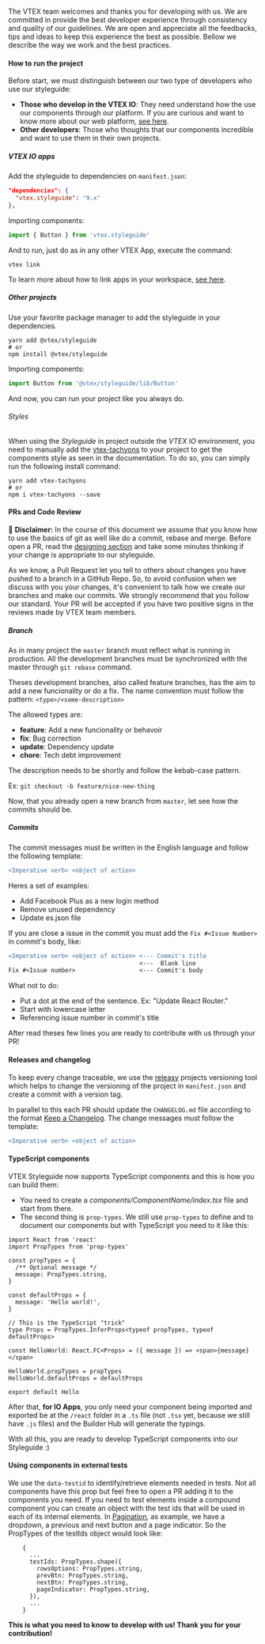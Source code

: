 The VTEX team welcomes and thanks you for developing with us. We are committed in provide the best developer experience through consistency and quality of our guidelines. We are open and appreciate all the feedbacks, tips and ideas to keep this experience the best as possible. Bellow we describe the way we work and the best practices.

#### How to run the project

Before start, we must distinguish between our two type of developers who use our styleguide:

- **Those who develop in the VTEX IO**: They need understand how the use our components through our platform. If you are curious and want to know more about our web platform, [see here](https://help.vtex.com/tracks/vtex-io-getting-started--2qYWraccosS2ayg2kusaUo/1LSy4Gkvo4saEQa2OMqC4q).
- **Other developers**: Those who thoughts that our components incredible and want to use them in their own projects.

##### VTEX IO apps

Add the styleguide to dependencies on `manifest.json`:

```json noeditor static
"dependencies": {
  "vtex.styleguide": "9.x"
},
```

Importing components:

```js noeditor static
import { Button } from 'vtex.styleguide'
```

And to run, just do as in any other VTEX App, execute the command:

```shell noeditor static
vtex link
```

To learn more about how to link apps in your workspace, [see here](https://help.vtex.com/tracks/vtex-io-getting-started--2qYWraccosS2ayg2kusaUo/1dEVfBkRxoO62i0Ge6mYoG).

##### Other projects

Use your favorite package manager to add the styleguide in your dependencies.

```shell noeditor static
yarn add @vtex/styleguide
# or
npm install @vtex/styleguide
```

Importing components:

```js noeditor static
import Button from '@vtex/styleguide/lib/Button'
```

And now, you can run your project like you always do.

###### Styles

When using the _Styleguide_ in project outside the _VTEX IO_ environment, you need to manually add the [vtex-tachyons](https://github.com/vtex/vtex-tachyons) to your project to get the components style as seen in the documentation. To do so, you can simply run the following install command:

```shell noeditor static
yarn add vtex-tachyons
# or
npm i vtex-tachyons --save
```

#### PRs and Code Review

:loudspeaker: **Disclaimer:** In the course of this document we assume that you know how to use the basics of git as well like do a commit, rebase and merge. Before open a PR, read the [designing section](./designing.md) and take some minutes thinking if your change is appropriate to our styleguide.

As we know, a Pull Request let you tell to others about changes you have pushed to a branch in a GitHub Repo. So, to avoid confusion when we discuss with you your changes, it's convenient to talk how we create our branches and make our commits. We strongly recommend that you follow our standard. Your PR will be accepted if you have two positive signs in the reviews made by VTEX team members.

##### Branch

As in many project the `master` branch must reflect what is running in production. All the development branches must be synchronized with the master through `git rebase` command.

Theses development branches, also called feature branches, has the aim to add a new funcionality or do a fix. The name convention must follow the pattern: `<type>/<some-description>`

The allowed types are:

- **feature**: Add a new funcionality or behavoir
- **fix**: Bug correction
- **update**: Dependency update
- **chore**: Tech debt improvement

The description needs to be shortly and follow the kebab-case pattern.

Ex: `git checkout -b feature/nice-new-thing`

Now, that you already open a new branch from `master`, let see how the commits should be.

##### Commits

The commit messages must be written in the English language and follow the following template:

```diff
<Imperative verb> <object of action>
```

Heres a set of examples:

- Add Facebook Plus as a new login method
- Remove unused dependency
- Update es.json file

If you are close a issue in the commit you must add the `Fix #<Issue Number>` in commit's body, like:

```diff
<Imperative verb> <object of action> <--- Commit's title
                                     <---  Blank line
Fix #<Issue number>                  <--- Commit's body
```

What not to do:

- Put a dot at the end of the sentence. Ex: "Update React Router."
- Start with lowercase letter
- Referencing issue number in commit's title

After read theses few lines you are ready to contribute with us through your PR!

#### Releases and changelog

To keep every change traceable, we use the [releasy](ttps://www.npmjs.com/package/releasy) projects versioning tool which helps to change the versioning of the project in `manifest.json` and create a commit with a version tag.

In parallel to this each PR should update the `CHANGELOG.md` file according to the format [Keep a Changelog](https://keepachangelog.com/en/1.0.0/). The change messages must follow the template:

```diff
<Imperative verb> <object of action>
```

#### TypeScript components

VTEX Styleguide now supports TypeScript components and this is how you can build them:

- You need to create a _components/ComponentName/index.tsx_ file and start from there.
- The second thing is `prop-types`. We still use `prop-types` to define and to document our components but with TypeScript you need to it like this:

```tsx
import React from 'react'
import PropTypes from 'prop-types'

const propTypes = {
  /** Optional message */
  message: PropTypes.string,
}

const defaultProps = {
  message: 'Hello world!',
}

// This is the TypeScript "trick"
type Props = PropTypes.InferProps<typeof propTypes, typeof defaultProps>

const HelloWorld: React.FC<Props> = ({ message }) => <span>{message}</span>

HelloWorld.propTypes = propTypes
HelloWorld.defaultProps = defaultProps

export default Hello
```

After that, **for IO Apps**, you only need your component being imported and exported be at the `/react` folder in a `.ts` file (not `.tsx` yet, because we still have `.js` files) and the Builder Hub will generate the typings.

With all this, you are ready to develop TypeScript components into our Styleguide :)

#### Using components in external tests

We use the `data-testid` to identify/retrieve elements needed in tests. Not all components have this prop but feel free to open a PR adding it to the components you need. If you need to test elements inside a compound component you can create an object with the test ids that will be used in each of its internal elements. In [Pagination](https://github.com/vtex/styleguide/tree/master/react/components/Pagination), as example, we have a dropdown, a previous and next button and a page indicator. So the PropTypes of the testIds object would look like:

```tsx
    {
      ...
      testIds: PropTypes.shape({
        rowsOptions: PropTypes.string,
        prevBtn: PropTypes.string,
        nextBtn: PropTypes.string,
        pageIndicator: PropTypes.string,
      }),
      ...
    }
```

**This is what you need to know to develop with us! Thank you for your contribution!**
